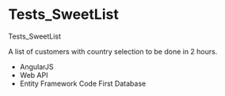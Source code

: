 # Tests_SweetList
Tests_SweetList

<p>A list of customers with country selection to be done in 2 hours.</p>

<ul>
  <li>AngularJS</li>
  <li>Web API</li>
  <li>Entity Framework Code First Database</li>
</ul>



